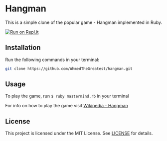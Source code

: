 # Hangman

This is a simple clone of the popular game - Hangman implemented in Ruby.

[![Run on Repl.it](https://replit.com/badge/github/AhmedTheGreatest/hangman)](https://replit.com/new/github/AhmedTheGreatest/hangman)

## Installation

Run the following commands in your terminal:

```bash
git clone https://github.com/AhmedTheGreatest/hangman.git
```

## Usage
To play the game, run `$ ruby mastermind.rb` in your terminal

For info on how to play the game visit [Wikipedia - Hangman](https://en.wikipedia.org/wiki/Hangman_(game))

## License

This project is licensed under the MIT License. See [LICENSE](LICENSE) for details.